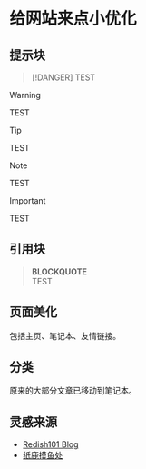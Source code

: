 # 给网站来点小优化
## 提示块
> [!DANGER]
> TEST

> [!WARNING]
> TEST

> [!TIP] 
> TEST

> [!NOTE]
> TEST

> [!IMPORTANT]
> TEST

## 引用块
> **BLOCKQUOTE**<br>
> TEST

## 页面美化

包括主页、笔记本、友情链接。

## 分类

原来的大部分文章已移动到笔记本。

## 灵感来源
- [Redish101 Blog](https://blog.redish101.top/)
- [纸鹿摸鱼处](https://blog.zhilu.cyou/)